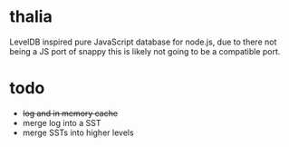 thalia
====

LevelDB inspired pure JavaScript database for node.js, due to there not being a JS port of snappy this is likely not going to be a compatible port.

todo
===

- ~~log and in memory cache~~
- merge log into a SST
- merge SSTs into higher levels